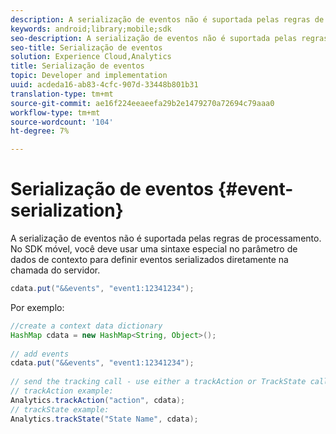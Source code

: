 ```yaml
---
description: A serialização de eventos não é suportada pelas regras de processamento. No SDK móvel, você deve usar uma sintaxe especial no parâmetro de dados de contexto para definir eventos serializados diretamente na chamada do servidor.
keywords: android;library;mobile;sdk
seo-description: A serialização de eventos não é suportada pelas regras de processamento. No SDK móvel, você deve usar uma sintaxe especial no parâmetro de dados de contexto para definir eventos serializados diretamente na chamada do servidor.
seo-title: Serialização de eventos
solution: Experience Cloud,Analytics
title: Serialização de eventos
topic: Developer and implementation
uuid: acdeda16-ab83-4cfc-907d-33448b801b31
translation-type: tm+mt
source-git-commit: ae16f224eeaeefa29b2e1479270a72694c79aaa0
workflow-type: tm+mt
source-wordcount: '104'
ht-degree: 7%

---
```



# Serialização de eventos {#event-serialization}

A serialização de eventos não é suportada pelas regras de processamento. No SDK móvel, você deve usar uma sintaxe especial no parâmetro de dados de contexto para definir eventos serializados diretamente na chamada do servidor.

```java
cdata.put("&&events", "event1:12341234");
```

Por exemplo:

```java
//create a context data dictionary 
HashMap cdata = new HashMap<String, Object>(); 
 
// add events 
cdata.put("&&events", "event1:12341234"); 
 
// send the tracking call - use either a trackAction or TrackState call. 
// trackAction example: 
Analytics.trackAction("action", cdata); 
// trackState example: 
Analytics.trackState("State Name", cdata);
```

